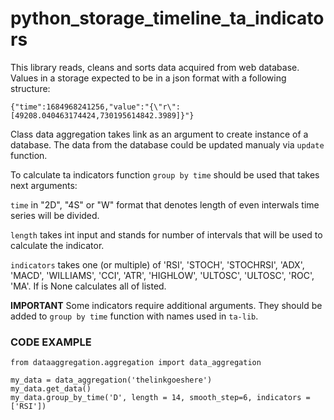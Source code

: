 # python_storage_timeline_ta_indicators
This library reads, cleans and sorts data acquired from web database. 
Values in a storage expected to be in a json format with a following structure:

```{"time":1684968241256,"value":"{\"r\":[49208.040463174424,730195614842.3989]}"}```

Class data aggregation takes link as an argument to create instance of a database. The data from the database could be updated manualy via ```update``` function.

To calculate ta indicators function ```group by time``` should be used that takes next arguments:


```time``` in "2D", "4S" or "W" format that denotes length of even interwals time series will be divided.


```length``` takes int input and stands for number of intervals that will be used to calculate the indicator.


```indicators``` takes one (or multiple) of 'RSI', 'STOCH', 'STOCHRSI', 'ADX', 'MACD', 'WILLIAMS', 'CCI', 'ATR', 'HIGHLOW', 'ULTOSC', 'ULTOSC', 'ROC', 'MA'. If is None
calculates all of listed.

**IMPORTANT**
Some indicators require additional arguments. They should be added to ```group by time``` function with names used in ```ta-lib```.

### CODE EXAMPLE ###

```
from dataaggregation.aggregation import data_aggregation

my_data = data_aggregation('thelinkgoeshere')
my_data.get_data()
my_data.group_by_time('D', length = 14, smooth_step=6, indicators = ['RSI'])
```










